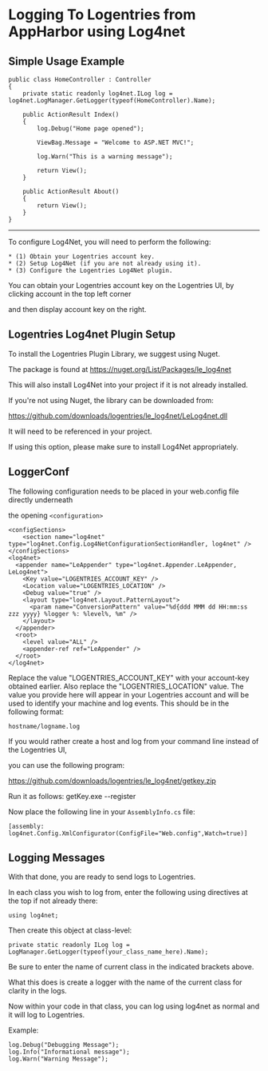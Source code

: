 Logging To Logentries from AppHarbor using Log4net
========================================================

Simple Usage Example
----------------------


    public class HomeController : Controller
    {
        private static readonly log4net.ILog log = log4net.LogManager.GetLogger(typeof(HomeController).Name);
        
        public ActionResult Index()
        {
            log.Debug("Home page opened");
            
            ViewBag.Message = "Welcome to ASP.NET MVC!";
            
            log.Warn("This is a warning message");
            
            return View();
        }

        public ActionResult About()
        {
            return View();
        }
    }
    
------------------------

To configure Log4Net, you will need to perform the following:

    * (1) Obtain your Logentries account key.
    * (2) Setup Log4Net (if you are not already using it).
    * (3) Configure the Logentries Log4Net plugin.

You can obtain your Logentries account key on the Logentries UI, by clicking account in the top left corner

and then display account key on the right.

Logentries Log4net Plugin Setup
--------------------------------

To install the Logentries Plugin Library, we suggest using Nuget.

The package is found at https://nuget.org/List/Packages/le_log4net

This will also install Log4Net into your project if it is not already installed.

If you're not using Nuget, the library can be downloaded from:

https://github.com/downloads/logentries/le_log4net/LeLog4net.dll

It will need to be referenced in your project.

If using this option, please make sure to install Log4Net appropriately. 

LoggerConf
------------------

The following configuration needs to be placed in your web.config file directly underneath

the opening  `<configuration>`
 
    <configSections>
        <section name="log4net" type="log4net.Config.Log4NetConfigurationSectionHandler, log4net" />
    </configSections>
    <log4net>
      <appender name="LeAppender" type="log4net.Appender.LeAppender, LeLog4net">
        <Key value="LOGENTRIES_ACCOUNT_KEY" />
        <Location value="LOGENTRIES_LOCATION" />
        <Debug value="true" />
        <layout type="log4net.Layout.PatternLayout">
          <param name="ConversionPattern" value="%d{ddd MMM dd HH:mm:ss zzz yyyy} %logger %: %level%, %m" />
        </layout>
      </appender>
      <root>
        <level value="ALL" />
        <appender-ref ref="LeAppender" />
      </root>
    </log4net>

Replace the value "LOGENTRIES_ACCOUNT_KEY" with your account-key obtained earlier. Also replace the "LOGENTRIES_LOCATION" value. The value you provide here will appear in your Logentries account and will be used to identify your machine and log events. This should be in the following format:

    hostname/logname.log    

If you would rather create a host and log from your command line instead of the Logentries UI,

you can use the following program: 

https://github.com/downloads/logentries/le_log4net/getkey.zip

Run it as follows:   getKey.exe --register

Now place the following line in your `AssemblyInfo.cs` file:

    [assembly: log4net.Config.XmlConfigurator(ConfigFile="Web.config",Watch=true)]


Logging Messages
----------------

With that done, you are ready to send logs to Logentries.

In each class you wish to log from, enter the following using directives at the top if not already there:

    using log4net;

Then create this object at class-level:

    private static readonly ILog log = LogManager.GetLogger(typeof(your_class_name_here).Name);

Be sure to enter the name of current class in the indicated brackets above.

What this does is create a logger with the name of the current class for
clarity in the logs.

Now within your code in that class, you can log using log4net as normal and it
will log to Logentries.

Example:

    log.Debug("Debugging Message");
    log.Info("Informational message");
    log.Warn("Warning Message");

